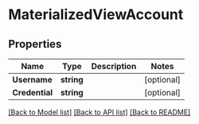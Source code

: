 # MaterializedViewAccount

## Properties

Name | Type | Description | Notes
------------ | ------------- | ------------- | -------------
**Username** | **string** |  | [optional] 
**Credential** | **string** |  | [optional] 

[[Back to Model list]](../README.md#documentation-for-models) [[Back to API list]](../README.md#documentation-for-api-endpoints) [[Back to README]](../README.md)


